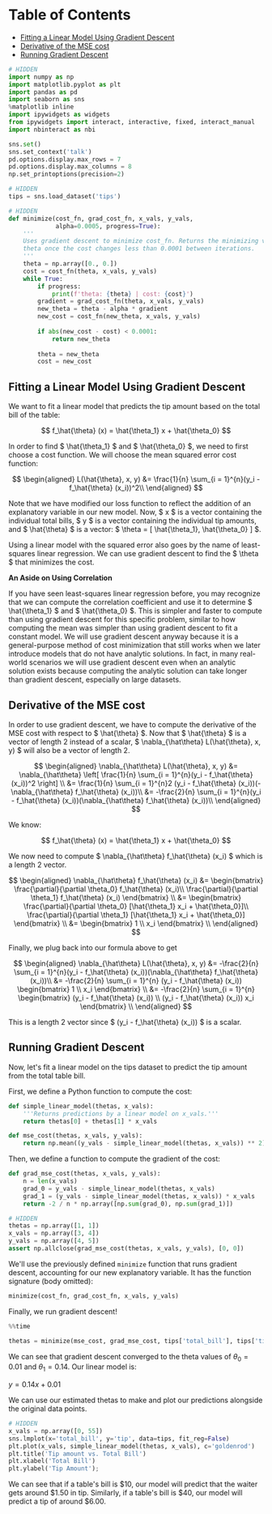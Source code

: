 
<h1>Table of Contents<span class="tocSkip"></span></h1>
<div class="toc"><ul class="toc-item"><li><span><a href="#Fitting-a-Linear-Model-Using-Gradient-Descent" data-toc-modified-id="Fitting-a-Linear-Model-Using-Gradient-Descent-1">Fitting a Linear Model Using Gradient Descent</a></span></li><li><span><a href="#Derivative-of-the-MSE-cost" data-toc-modified-id="Derivative-of-the-MSE-cost-2">Derivative of the MSE cost</a></span></li><li><span><a href="#Running-Gradient-Descent" data-toc-modified-id="Running-Gradient-Descent-3">Running Gradient Descent</a></span></li></ul></div>


```python
# HIDDEN
import numpy as np
import matplotlib.pyplot as plt
import pandas as pd
import seaborn as sns
%matplotlib inline
import ipywidgets as widgets
from ipywidgets import interact, interactive, fixed, interact_manual
import nbinteract as nbi

sns.set()
sns.set_context('talk')
pd.options.display.max_rows = 7
pd.options.display.max_columns = 8
np.set_printoptions(precision=2)
```


```python
# HIDDEN
tips = sns.load_dataset('tips')
```


```python
# HIDDEN
def minimize(cost_fn, grad_cost_fn, x_vals, y_vals,
             alpha=0.0005, progress=True):
    '''
    Uses gradient descent to minimize cost_fn. Returns the minimizing value of
    theta once the cost changes less than 0.0001 between iterations.
    '''
    theta = np.array([0., 0.])
    cost = cost_fn(theta, x_vals, y_vals)
    while True:
        if progress:
            print(f'theta: {theta} | cost: {cost}')
        gradient = grad_cost_fn(theta, x_vals, y_vals)
        new_theta = theta - alpha * gradient
        new_cost = cost_fn(new_theta, x_vals, y_vals)
        
        if abs(new_cost - cost) < 0.0001:
            return new_theta
        
        theta = new_theta
        cost = new_cost
```

## Fitting a Linear Model Using Gradient Descent

We want to fit a linear model that predicts the tip amount based on the total bill of the table:

$$
f_\hat{\theta} (x) = \hat{\theta_1} x + \hat{\theta_0}
$$

In order to find $ \hat{\theta_1} $ and $ \hat{\theta_0} $, we need to first choose a cost function. We will choose the mean squared error cost function:

$$
\begin{aligned}
L(\hat{\theta}, x, y)
&= \frac{1}{n} \sum_{i = 1}^{n}(y_i - f_\hat{\theta} (x_i))^2\\
\end{aligned}
$$

Note that we have modified our loss function to reflect the addition of an explanatory variable in our new model. Now, $ x $ is a vector containing the individual total bills, $ y $ is a vector containing the individual tip amounts, and $ \hat{\theta} $ is a vector: $ \theta = [ \hat{\theta_1}, \hat{\theta_0} ] $.

Using a linear model with the squared error also goes by the name of least-squares linear regression. We can use gradient descent to find the $ \theta $ that minimizes the cost.

**An Aside on Using Correlation**

If you have seen least-squares linear regression before, you may recognize that we can compute the correlation coefficient and use it to determine $ \hat{\theta_1} $ and $ \hat{\theta_0} $. This is simpler and faster to compute than using gradient descent for this specific problem, similar to how computing the mean was simpler than using gradient descent to fit a constant model. We will use gradient descent anyway because it is a general-purpose method of cost minimization that still works when we later introduce models that do not have analytic solutions. In fact, in many real-world scenarios we will use gradient descent even when an analytic solution exists because computing the analytic solution can take longer than gradient descent, especially on large datasets.

## Derivative of the MSE cost

In order to use gradient descent, we have to compute the derivative of the MSE cost with respect to $ \hat{\theta} $. Now that $ \hat{\theta} $ is a vector of length 2 instead of a scalar, $ \nabla_{\hat\theta} L(\hat{\theta}, x, y) $ will also be a vector of length 2.

$$
\begin{aligned}
\nabla_{\hat\theta} L(\hat{\theta}, x, y)
&= \nabla_{\hat\theta} \left[ \frac{1}{n} \sum_{i = 1}^{n}(y_i - f_\hat{\theta} (x_i))^2 \right] \\
&= \frac{1}{n} \sum_{i = 1}^{n}2 (y_i - f_\hat{\theta} (x_i))(- \nabla_{\hat\theta} f_\hat{\theta} (x_i))\\
&= -\frac{2}{n} \sum_{i = 1}^{n}(y_i - f_\hat{\theta} (x_i))(\nabla_{\hat\theta} f_\hat{\theta} (x_i))\\
\end{aligned}
$$

We know:

$$
f_\hat{\theta} (x) = \hat{\theta_1} x + \hat{\theta_0}
$$

We now need to compute $ \nabla_{\hat\theta} f_\hat{\theta} (x_i) $ which is a length 2 vector.

$$
\begin{aligned}
\nabla_{\hat\theta} f_\hat{\theta} (x_i)
&= \begin{bmatrix}
     \frac{\partial}{\partial \theta_0} f_\hat{\theta} (x_i)\\
     \frac{\partial}{\partial \theta_1} f_\hat{\theta} (x_i)
   \end{bmatrix} \\
&= \begin{bmatrix}
     \frac{\partial}{\partial \theta_0} [\hat{\theta_1} x_i + \hat{\theta_0}]\\
     \frac{\partial}{\partial \theta_1} [\hat{\theta_1} x_i + \hat{\theta_0}]
   \end{bmatrix} \\
&= \begin{bmatrix}
     1 \\
     x_i
   \end{bmatrix} \\
\end{aligned}
$$

Finally, we plug back into our formula above to get

$$
\begin{aligned}
\nabla_{\hat\theta} L(\hat{\theta}, x, y)
&= -\frac{2}{n} \sum_{i = 1}^{n}(y_i - f_\hat{\theta} (x_i))(\nabla_{\hat\theta} f_\hat{\theta} (x_i))\\
&= -\frac{2}{n} \sum_{i = 1}^{n} (y_i - f_\hat{\theta} (x_i)) \begin{bmatrix} 1 \\ x_i \end{bmatrix} \\
&= -\frac{2}{n} \sum_{i = 1}^{n} \begin{bmatrix}
    (y_i - f_\hat{\theta} (x_i)) \\
    (y_i - f_\hat{\theta} (x_i)) x_i
    \end{bmatrix} \\
\end{aligned}
$$

This is a length 2 vector since $ (y_i - f_\hat{\theta} (x_i)) $ is a scalar.

## Running Gradient Descent

Now, let's fit a linear model on the tips dataset to predict the tip amount from the total table bill.

First, we define a Python function to compute the cost:


```python
def simple_linear_model(thetas, x_vals):
    '''Returns predictions by a linear model on x_vals.'''
    return thetas[0] + thetas[1] * x_vals

def mse_cost(thetas, x_vals, y_vals):
    return np.mean((y_vals - simple_linear_model(thetas, x_vals)) ** 2)
```

Then, we define a function to compute the gradient of the cost:


```python
def grad_mse_cost(thetas, x_vals, y_vals):
    n = len(x_vals)
    grad_0 = y_vals - simple_linear_model(thetas, x_vals)
    grad_1 = (y_vals - simple_linear_model(thetas, x_vals)) * x_vals
    return -2 / n * np.array([np.sum(grad_0), np.sum(grad_1)])
```


```python
# HIDDEN
thetas = np.array([1, 1])
x_vals = np.array([3, 4])
y_vals = np.array([4, 5])
assert np.allclose(grad_mse_cost(thetas, x_vals, y_vals), [0, 0])
```

We'll use the previously defined `minimize` function that runs gradient descent, accounting for our new explanatory variable. It has the function signature (body omitted):

```python
minimize(cost_fn, grad_cost_fn, x_vals, y_vals)
```

Finally, we run gradient descent!


```python
%%time

thetas = minimize(mse_cost, grad_mse_cost, tips['total_bill'], tips['tip'])
```

We can see that gradient descent converged to the theta values of $\theta_0 = 0.01$ and $\theta_1 = 0.14$. Our linear model is:

$y = 0.14x + 0.01$


We can use our estimated thetas to make and plot our predictions alongside the original data points.


```python
# HIDDEN
x_vals = np.array([0, 55])
sns.lmplot(x='total_bill', y='tip', data=tips, fit_reg=False)
plt.plot(x_vals, simple_linear_model(thetas, x_vals), c='goldenrod')
plt.title('Tip amount vs. Total Bill')
plt.xlabel('Total Bill')
plt.ylabel('Tip Amount');
```

We can see that if a table's bill is \$10, our model will predict that the waiter gets around \$1.50 in tip. Similarly, if a table's bill is \$40, our model will predict a tip of around \$6.00.
